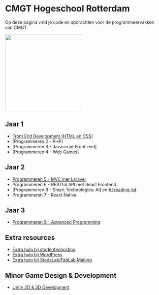 # CMGT Hogeschool Rotterdam

Op deze pagina vind je code en opdrachten voor de programmeervakken van CMGT.

<img width="250" src="https://cmgt.hr.nl/images/cmgt_logo.webp">

## Jaar 1

- [Front End Development (HTML en CSS)](https://github.com/HR-CMGT/frontend-2023-2024)
- [Programmeren 2 - PHP]
- [Programmeren 3 - Javascript Front-end]
- [Programmeren 4 - Web Games]

## Jaar 2

- [Programmeren 5 - MVC met Laravel](https://github.com/HR-CMGT/PRG05-2023-2024)
- Programmeren 6 - RESTful API met React Frontend
- [Programmeren 8 - Smart Technologies: AI] en [AI reading list](https://github.com/HR-CMGT/Javascript-Machine-Learning)
- Programmeren 7 - React Native

## Jaar 3

- [Programmeren 9 - Advanced Programming](https://github.com/HR-CMGT/PRG09)

## Extra resources

- [Extra hulp bij studentenhosting](https://med.hosted.hr.nl/goelr/studhosting.php)
- [Extra hulp bij WordPress](https://med.hosted.hr.nl/goelr/wordpress.php)
- [Extra hulp bij StadsLab/FabLab Making](https://med.hosted.hr.nl/goelr/fablab.php)

## Minor Game Design & Development

- [Unity 2D & 3D Development](https://github.com/HR-CMGT/Minor-GDD-Unity)
